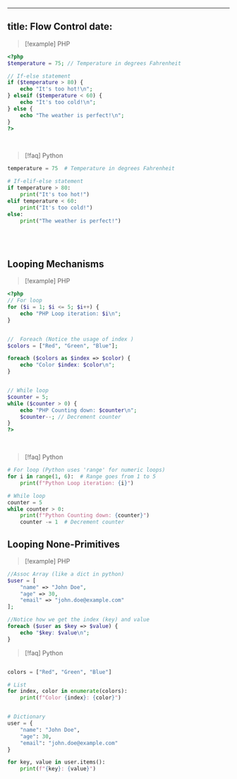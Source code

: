 
---
title: Flow Control
date: 
---


> [!example] PHP 

```php
<?php
$temperature = 75; // Temperature in degrees Fahrenheit

// If-else statement
if ($temperature > 80) {
    echo "It's too hot!\n";
} elseif ($temperature < 60) {
    echo "It's too cold!\n";
} else {
    echo "The weather is perfect!\n";
}
?>

```

<br />

> [!faq] Python

```python
temperature = 75  # Temperature in degrees Fahrenheit

# If-elif-else statement
if temperature > 80:
    print("It's too hot!")
elif temperature < 60:
    print("It's too cold!")
else:
    print("The weather is perfect!")
```


<br /><br />

## Looping Mechanisms
> [!example] PHP


```php
<?php
// For loop
for ($i = 1; $i <= 5; $i++) {
    echo "PHP Loop iteration: $i\n";
}


//  Foreach (Notice the usage of index )
$colors = ["Red", "Green", "Blue"];

foreach ($colors as $index => $color) {
    echo "Color $index: $color\n";
}


// While loop
$counter = 5;
while ($counter > 0) {
    echo "PHP Counting down: $counter\n";
    $counter--; // Decrement counter
}
?>

```
<br />

> [!faq] Python

```python
# For loop (Python uses 'range' for numeric loops)
for i in range(1, 6):  # Range goes from 1 to 5
    print(f"Python Loop iteration: {i}")

# While loop
counter = 5
while counter > 0:
    print(f"Python Counting down: {counter}")
    counter -= 1  # Decrement counter

```


## Looping  None-Primitives
> [!example] PHP

```php
//Assoc Array (like a dict in python)
$user = [
    "name" => "John Doe",
    "age" => 30,
    "email" => "john.doe@example.com"
];

//Notice how we get the index (key) and value
foreach ($user as $key => $value) {
    echo "$key: $value\n";
}

```


> [!faq] Python

```python

colors = ["Red", "Green", "Blue"]

# List
for index, color in enumerate(colors):
    print(f"Color {index}: {color}")


# Dictionary
user = {
    "name": "John Doe",
    "age": 30,
    "email": "john.doe@example.com"
}

for key, value in user.items():
    print(f"{key}: {value}")

```
